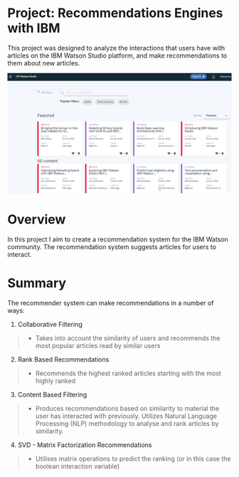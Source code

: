 # Project: Recommendations Engines with IBM

This project was designed to analyze the interactions that users have with articles on the IBM Watson Studio platform, and make recommendations to them about new articles.

![](img/IBM_Watson.PNG)

# Overview
In this project I aim to create a recommendation system for the IBM Watson community. The recommendation system suggests articles for users to interact.

# Summary
The recommender system can make recommendations in a number of ways:
1. Collaborative Filtering
> - Takes into account the similarity of users and recommends the most popular articles read by similar users
2. Rank Based Recommendations
> - Recommends the highest ranked articles starting with the most highly ranked 
3. Content Based Filtering
> - Produces recommendations based on similarity to material the user has interacted with previously. Utilizes Natural Language Processing (NLP) methodology to analyse and rank articles by similarity.
4. SVD - Matrix Factorization Recommendations
> - Utilises matrix operations to predict the ranking (or in this case the boolean interaction variable)  





